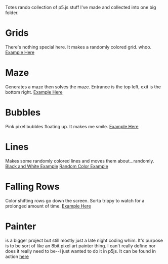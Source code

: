 Totes rando collection of p5.js stuff I've made and collected into one big folder.

# Grids
There's nothing special here.  It makes a randomly colored grid.  whoo.
<a href="https://leifrogers.github.io/internetmagic/grids.html">Example Here</a>

# Maze
Generates a maze then solves the maze.  Entrance is the top left, exit is the bottom right.
<a href="https://leifrogers.github.io/internetmagic/maze.html">Example Here</a>

# Bubbles
Pink pixel bubbles floating up.  It makes me smile.
<a href="https://leifrogers.github.io/internetmagic/bubbles.html">Example Here</a>

# Lines
Makes some randomly colored lines and moves them about...randomly.
<a href="https://leifrogers.github.io/internetmagic/lines.html">Black and White Example</a>
<a href="https://leifrogers.github.io/internetmagic/colorlines.html">Random Color Example</a>

# Falling Rows
Color shifting rows go down the screen.  Sorta trippy to watch for a prolonged amount of time.
<a href="https://leifrogers.github.io/internetmagic/fallingrows.html">Example Here</a>

# Painter
 is a bigger project but still mostly just a late night coding whim.  It's purpose is to be sort of like an 8bit pixel art painter thing.  I can't really define nor does it really need to be--I just wanted to do it in p5js.  It can be found in action <a href="https://leifrogers.github.io/internetmagic/painter/">here</a>
